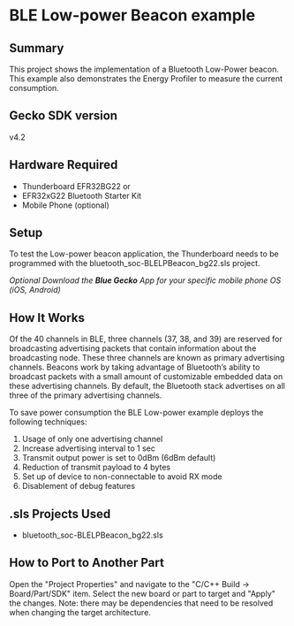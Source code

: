 # BLE Low-power Beacon example #

## Summary ##

This project shows the implementation of a Bluetooth Low-Power beacon. This example also demonstrates the Energy Profiler to measure the current consumption.

## Gecko SDK version ##

v4.2

## Hardware Required ##

- Thunderboard EFR32BG22 or
- EFR32xG22 Bluetooth Starter Kit
- Mobile Phone (optional)

## Setup ##

To test the Low-power beacon application, the Thunderboard needs to be programmed with the bluetooth_soc-BLELPBeacon_bg22.sls project.

*Optional
Download the **Blue Gecko** App for your specific mobile phone OS (iOS, Android)*

## How It Works ##

Of the 40 channels in BLE, three channels (37, 38, and 39) are reserved for broadcasting advertising packets that contain information about the broadcasting node. These three channels are known as primary advertising channels. Beacons work by taking advantage of Bluetooth’s ability to broadcast packets with a small amount of customizable embedded data on these advertising channels.
By default, the Bluetooth stack advertises on all three of the primary advertising channels.

To save power consumption the BLE Low-power example deploys the following techniques:

1. Usage of only one advertising channel
2. Increase advertising interval to 1 sec
3. Transmit output power is set to 0dBm (6dBm default)
4. Reduction of transmit payload to 4 bytes
5. Set up of device to non-connectable to avoid RX mode
6. Disablement of debug features

## .sls Projects Used ##

- bluetooth_soc-BLELPBeacon_bg22.sls

## How to Port to Another Part ##

Open the "Project Properties" and navigate to the "C/C++ Build -> Board/Part/SDK" item. Select the new board or part to target and "Apply" the changes. Note: there may be dependencies that need to be resolved when changing the target architecture.
